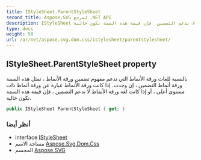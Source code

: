 ```yaml
---
title: IStyleSheet.ParentStyleSheet
second_title: Aspose.SVG لمرجع .NET API
description: IStyleSheet ملكية. بالنسبة للغات ورقة الأنماط التي تدعم مفهوم تضمين ورقة الأنماط  تمثل هذه السمة ورقة أنماط التضمين  إن وجدت. إذا كانت ورقة الأنماط عبارة عن ورقة أنماط ذات مستوى أعلى  أو إذا كانت لغة ورقة الأنماط لا تدعم التضمين  فإن قيمة هذه السمة تكون خالية.
type: docs
weight: 50
url: /ar/net/aspose.svg.dom.css/istylesheet/parentstylesheet/
---
```

## IStyleSheet.ParentStyleSheet property

بالنسبة للغات ورقة الأنماط التي تدعم مفهوم تضمين ورقة الأنماط ، تمثل هذه السمة ورقة أنماط التضمين ، إن وجدت. إذا كانت ورقة الأنماط عبارة عن ورقة أنماط ذات مستوى أعلى ، أو إذا كانت لغة ورقة الأنماط لا تدعم التضمين ، فإن قيمة هذه السمة تكون خالية.

```csharp
public IStyleSheet ParentStyleSheet { get; }
```

### أنظر أيضا

* interface [IStyleSheet](../)
* مساحة الاسم [Aspose.Svg.Dom.Css](../../istylesheet/)
* المجسم [Aspose.SVG](../../../)


